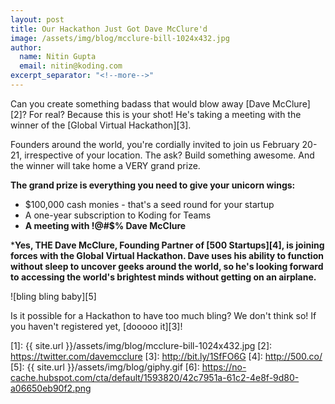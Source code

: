 ```yaml
---
layout: post
title: Our Hackathon Just Got Dave McClure'd
image: /assets/img/blog/mcclure-bill-1024x432.jpg
author:
  name: Nitin Gupta
  email: nitin@koding.com
excerpt_separator: "<!--more-->"
---
```

<!--more-->
Can you create something badass that would blow away [Dave McClure][2]? For real? Because this is your shot! He's taking a meeting with the winner of the [Global Virtual Hackathon][3].

Founders around the world, you're cordially invited to join us February 20-21, irrespective of your location. The ask? Build something awesome. And the winner will take home a VERY grand prize.

**The grand prize is everything you need to give your unicorn wings:**

* $100,000 cash monies - that's a seed round for your startup
* A one-year subscription to Koding for Teams
* **A meeting with !@#$% Dave McClure**

***Yes, THE Dave McClure, Founding Partner of [500 Startups][4], is joining forces with the Global Virtual Hackathon. Dave uses his ability to function without sleep to uncover geeks around the world, so he's looking forward to accessing the world's brightest minds without getting on an airplane.**

![bling bling baby][5]

Is it possible for a Hackathon to have too much bling? We don't think so! If you haven't registered yet, [dooooo it][3]!

[1]: {{ site.url }}/assets/img/blog/mcclure-bill-1024x432.jpg
[2]: https://twitter.com/davemcclure
[3]: http://bit.ly/1SfFO6G
[4]: http://500.co/
[5]: {{ site.url }}/assets/img/blog/giphy.gif
[6]: https://no-cache.hubspot.com/cta/default/1593820/42c7951a-61c2-4e8f-9d80-a06650eb90f2.png
